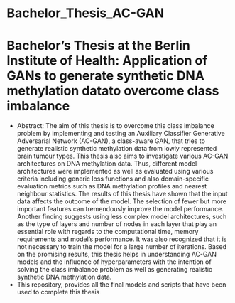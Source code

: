 # Bachelor_Thesis_AC-GAN
# Bachelor’s Thesis at the Berlin Institute of Health: Application of GANs to generate synthetic DNA methylation datato overcome class imbalance
- Abstract: The aim of this thesis is to overcome this class imbalance problem by implementing and testing an Auxiliary Classifier Generative Adversarial Network (AC-GAN),
a class-aware GAN, that tries to generate realistic synthetic methylation data from lowly represented brain tumour types. This thesis also aims to investigate various AC-GAN architectures on DNA methylation data. Thus, different model architectures were implemented as well as evaluated using various criteria
including generic loss functions and also domain-specific evaluation metrics such as DNA methylation profiles and nearest neighbour statistics. The results of this thesis have shown that the input data affects the outcome of the model. The selection of fewer but more important features can tremendously improve the model performance. Another finding suggests using less complex model architectures, such as the type of layers and number of nodes in each layer that play an essential role with regards to the computational time, memory requirements and model’s performance. It was also recognized that it is not necessary to train the model for a large number of iterations. Based on the promising results, this thesis helps in understanding AC-GAN models and the influence of hyperparameters with the intention of solving the class imbalance problem as well as generating realistic synthetic DNA methylation data.
- This repository, provides all the final models and scripts that have been used to complete this thesis

